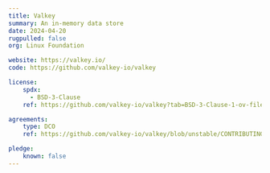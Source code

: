 ```yaml
---
title: Valkey
summary: An in-memory data store
date: 2024-04-20
rugpulled: false
org: Linux Foundation

website: https://valkey.io/
code: https://github.com/valkey-io/valkey

license:
    spdx:
      - BSD-3-Clause
    ref: https://github.com/valkey-io/valkey?tab=BSD-3-Clause-1-ov-file

agreements:
    type: DCO
    ref: https://github.com/valkey-io/valkey/blob/unstable/CONTRIBUTING.md

pledge:
    known: false
---
```


